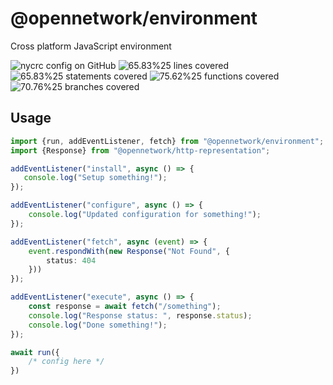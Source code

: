 # @opennetwork/environment

Cross platform JavaScript environment

[//]: # (badges)

![nycrc config on GitHub](https://img.shields.io/nycrc/virtualstate/x) ![65.83%25 lines covered](https://img.shields.io/badge/lines-65.83%25-yellow) ![65.83%25 statements covered](https://img.shields.io/badge/statements-65.83%25-yellow) ![75.62%25 functions covered](https://img.shields.io/badge/functions-75.62%25-yellow) ![70.76%25 branches covered](https://img.shields.io/badge/branches-70.76%25-yellow)

[//]: # (badges)

## Usage

```typescript
import {run, addEventListener, fetch} from "@opennetwork/environment"; 
import {Response} from "@opennetwork/http-representation";

addEventListener("install", async () => {
   console.log("Setup something!"); 
});

addEventListener("configure", async () => {
    console.log("Updated configuration for something!");
});

addEventListener("fetch", async (event) => {
    event.respondWith(new Response("Not Found", {
        status: 404
    }))
});

addEventListener("execute", async () => {
    const response = await fetch("/something");
    console.log("Response status: ", response.status);
    console.log("Done something!");
});

await run({
    /* config here */
})
```
